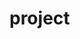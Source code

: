 # project

<html>
<head>
	<title>Lost and Found</title>
	<style type="text/css">
	.head{
		background-color:#00AEAE;color:white;font-weight:bold;font-size:90px;text-align:center
	}
	.content{
		font-size:60px;text-align:center;
	}
	.choice{
		width:320px;margin-left:auto;margin-right:auto;	align:center
	}
	.box{
		width:300px;padding:15px;margin:15px;background-color:white; display:inline-block; vertical-align:top;
	}
	.pic{
    width: 150px;
    height: 150px;
    max-width: 100%;
    display: block;
    text-align: center;
    background-color: #eb9700;
    font-size: 0;
    }
    .ex2-demo:before{
    width:0;
    height:100%;
    display:inline-block;
    position:relative;
    vertical-align:middle;
    }
    .ex2-demo:after{
    width:0;
    height:100%;
    display:inline-block;
    position:relative;
    vertical-align:middle;
    }
	
	</style>
</head>
<body bgcolor="#eeeeee">

	<div class="head">Lost and Found</div>
	<br>
	<br>
	<br>
	<br>
	<div class="content">Choose your identity</div>
	<div class="choice">
		<div class="box">
			<div><a href="https://d5566she.github.io/findthing/">I'm finding things</a></div>
		</div>
		<div class="box">
			<div><a href="file:///C:/Users/d5566/Desktop/project/findowner.htm">I'm finding owners</a></div>
		</div>	
	
	</div>
	<p>
	<p>
	<p>
	<div class="pic">
        <div  class="ex-demo-img">
            <img src="https://cdn2.vectorstock.com/i/1000x1000/77/66/lost-and-found-grunge-rubber-stamp-vector-20397766.jpg">
        </div>
    </div>
	


	
 


